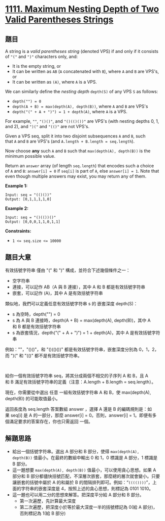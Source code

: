 # [1111. Maximum Nesting Depth of Two Valid Parentheses Strings](https://leetcode.com/problems/maximum-nesting-depth-of-two-valid-parentheses-strings/)


## 題目

A string is a *valid parentheses string* (denoted VPS) if and only if it consists of `"("` and `")"` characters only, and:

- It is the empty string, or
- It can be written as `AB` (`A` concatenated with `B`), where `A` and `B` are VPS's, or
- It can be written as `(A)`, where `A` is a VPS.

We can similarly define the *nesting depth* `depth(S)` of any VPS `S` as follows:

- `depth("") = 0`
- `depth(A + B) = max(depth(A), depth(B))`, where `A` and `B` are VPS's
- `depth("(" + A + ")") = 1 + depth(A)`, where `A` is a VPS.

For example, `""`, `"()()"`, and `"()(()())"` are VPS's (with nesting depths 0, 1, and 2), and `")("` and `"(()"` are not VPS's.

Given a VPS seq, split it into two disjoint subsequences `A` and `B`, such that `A` and `B` are VPS's (and `A.length + B.length = seq.length`).

Now choose **any** such `A` and `B` such that `max(depth(A), depth(B))` is the minimum possible value.

Return an `answer` array (of length `seq.length`) that encodes such a choice of `A` and `B`: `answer[i] = 0` if `seq[i]` is part of `A`, else `answer[i] = 1`. Note that even though multiple answers may exist, you may return any of them.

**Example 1:**

    Input: seq = "(()())"
    Output: [0,1,1,1,1,0]

**Example 2:**

    Input: seq = "()(())()"
    Output: [0,0,0,1,1,0,1,1]

**Constraints:**

- `1 <= seq.size <= 10000`


## 題目大意


有效括號字符串 僅由 "(" 和 ")" 構成，並符合下述幾個條件之一：

- 空字符串
- 連接，可以記作 AB（A 與 B 連接），其中 A 和 B 都是有效括號字符串
- 嵌套，可以記作 (A)，其中 A 是有效括號字符串

類似地，我們可以定義任意有效括號字符串 s 的 嵌套深度 depth(S)：

- s 為空時，depth("") = 0
- s 為 A 與 B 連接時，depth(A + B) = max(depth(A), depth(B))，其中 A 和 B 都是有效括號字符串
- s 為嵌套情況，depth("(" + A + ")") = 1 + depth(A)，其中 A 是有效括號字符串


例如：""，"()()"，和 "()(()())" 都是有效括號字符串，嵌套深度分別為 0，1，2，而 ")(" 和 "(()" 都不是有效括號字符串。

 

給你一個有效括號字符串 seq，將其分成兩個不相交的子序列 A 和 B，且 A 和 B 滿足有效括號字符串的定義（注意：A.length + B.length = seq.length）。

現在，你需要從中選出 任意 一組有效括號字符串 A 和 B，使 max(depth(A), depth(B)) 的可能取值最小。

返回長度為 seq.length 答案數組 answer ，選擇 A 還是 B 的編碼規則是：如果 seq[i] 是 A 的一部分，那麼 answer[i] = 0。否則，answer[i] = 1。即便有多個滿足要求的答案存在，你也只需返回 一個。



## 解題思路

- 給出一個括號字符串。選出 A 部分和 B 部分，使得 `max(depth(A), depth(B))` 值最小。在最終的數組中輸出 0 和 1，0 標識是 A 部分，1 標識是 B 部分。
- 這一題想要 `max(depth(A), depth(B))` 值最小，可以使用貪心思想。如果 A 部分和 B 部分都儘快括號匹配，不深層次嵌套，那麼總的層次就會變小。只要讓嵌套的括號中屬於 A 的和屬於 B 的間隔排列即可。例如：“`(((())))`”，上面的字符串的嵌套深度是 4，按照上述的貪心思想，則標記為 0101 1010。
- 這一題也可以用二分的思想來解答。把深度平分給 A 部分和 B 部分。
    - 第一次遍歷，先計算最大深度
    - 第二次遍歷，把深度小於等於最大深度一半的括號標記為 0(給 A 部分)，否則標記為 1(給 B 部分)
